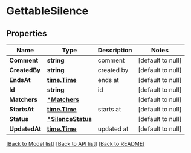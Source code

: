 # GettableSilence

## Properties
Name | Type | Description | Notes
------------ | ------------- | ------------- | -------------
**Comment** | **string** | comment | [default to null]
**CreatedBy** | **string** | created by | [default to null]
**EndsAt** | [**time.Time**](time.Time.md) | ends at | [default to null]
**Id** | **string** | id | [default to null]
**Matchers** | [***Matchers**](matchers.md) |  | [default to null]
**StartsAt** | [**time.Time**](time.Time.md) | starts at | [default to null]
**Status** | [***SilenceStatus**](silenceStatus.md) |  | [default to null]
**UpdatedAt** | [**time.Time**](time.Time.md) | updated at | [default to null]

[[Back to Model list]](../README.md#documentation-for-models) [[Back to API list]](../README.md#documentation-for-api-endpoints) [[Back to README]](../README.md)


